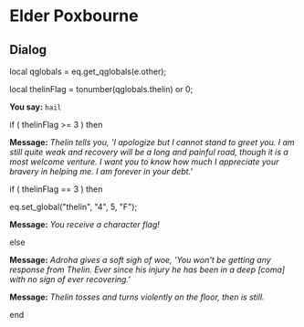 # Elder Poxbourne
## Dialog

local qglobals = eq.get_qglobals(e.other);

local thelinFlag = tonumber(qglobals.thelin) or 0;


**You say:** `hail`



if ( thelinFlag >= 3 ) then



**Message:** <span class="text-warning">*Thelin tells you, 'I apologize but I cannot stand to greet you. I am still quite weak and recovery will be a long and painful road, though it is a most welcome venture. I want you to know how much I appreciate your bravery in helping me. I am forever in your debt.'*</span>



if ( thelinFlag == 3 ) then




eq.set_global("thelin", "4", 5, "F");





**Message:** <span class="text-warning">*You receive a character flag!*</span>


else



**Message:** <span class="text-warning">*Adroha gives a soft sigh of woe, 'You won't be getting any response from Thelin.  Ever since his injury he has been in a deep [coma] with no sign of ever recovering.'*</span>



**Message:** <span class="text-warning">*Thelin tosses and turns violently on the floor, then is still.*</span>

end
